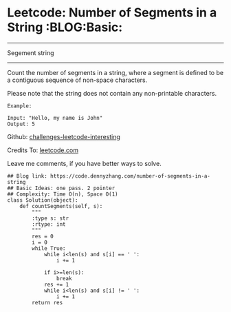# Leetcode: Number of Segments in a String     :BLOG:Basic:


---

Segement string  

---

Count the number of segments in a string, where a segment is defined to be a contiguous sequence of non-space characters.  

Please note that the string does not contain any non-printable characters.  

    Example:
    
    Input: "Hello, my name is John"
    Output: 5

Github: [challenges-leetcode-interesting](https://github.com/DennyZhang/challenges-leetcode-interesting/tree/master/number-of-segments-in-a-string)  

Credits To: [leetcode.com](https://leetcode.com/problems/number-of-segments-in-a-string/description/)  

Leave me comments, if you have better ways to solve.  

    ## Blog link: https://code.dennyzhang.com/number-of-segments-in-a-string
    ## Basic Ideas: one pass. 2 pointer
    ## Complexity: Time O(n), Space O(1)
    class Solution(object):
        def countSegments(self, s):
            """
            :type s: str
            :rtype: int
            """
            res = 0
            i = 0
            while True:
                while i<len(s) and s[i] == ' ':
                    i += 1
    
                if i>=len(s):
                    break
                res += 1
                while i<len(s) and s[i] != ' ':
                    i += 1
            return res